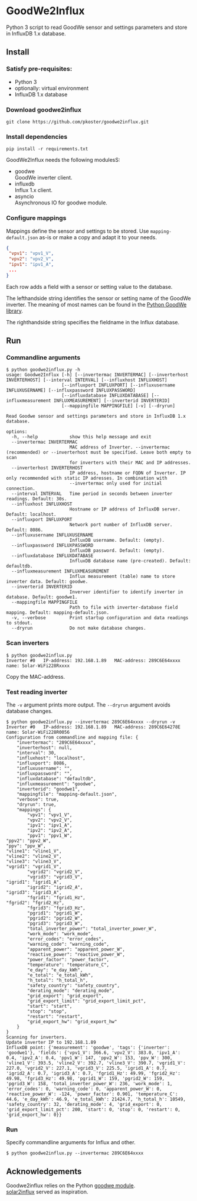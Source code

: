 # GoodWe2Influx

Python 3 script to read GoodWe sensor and settings parameters and store in InfluxDB 1.x database.  

## Install

### Satisfy pre-requisites:
- Python 3
- optionally: virtual environment
- InfluxDB 1.x database

### Download goodwe2influx
```commandline
git clone https://github.com/pkoster/goodwe2influx.git
```

### Install dependencies
```commandline
pip install -r requirements.txt
```
GoodWe2Influx needs the following modulesS:
- goodwe  
  GoodWe inverter client.
- influxdb  
  Influx 1.x client.
- asyncio  
  Asynchronous IO for goodwe module.

### Configure mappings  
Mappings define the sensor and settings to be stored. 
Use ```mapping-default.json``` as-is or make a copy and adapt it to your needs.
```json
{
 "vpv1": "vpv1_V",
 "vpv2": "vpv2_V",
 "ipv1": "ipv1_A",
 ...
}
```
Each row adds a field with a sensor or setting value to the database. 

The lefthandside string identifies the sensor or setting name of the GoodWe inverter. 
The meaning of most names can be found in the
[Python GoodWe library](https://github.com/marcelblijleven/goodwe/blob/58c7f8e4b0b95ce6c3ff2fbd61b4c32a6c3665c2/goodwe/dt.py).

The righthandside string specifies the fieldname in the Influx database.

## Run
### Commandline arguments
```commandline
$ python goodwe2influx.py -h
usage: Goodwe2Influx [-h] [--invertermac INVERTERMAC] [--inverterhost INVERTERHOST] [--interval INTERVAL] [--influxhost INFLUXHOST]
                     [--influxport INFLUXPORT] [--influxusername INFLUXUSERNAME] [--influxpassword INFLUXPASSWORD]
                     [--influxdatabase INFLUXDATABASE] [--influxmeasurement INFLUXMEASUREMENT] [--inverterid INVERTERID]
                     [--mappingfile MAPPINGFILE] [-v] [--dryrun]

Read Goodwe sensor and settings parameters and store in InfluxDB 1.x database.

options:
  -h, --help            show this help message and exit
  --invertermac INVERTERMAC
                        MAC address of Inverter. --invertermac (recommended) or --inverterhost must be specified. Leave both empty to scan
                        for inverters with their MAC and IP addresses.
  --inverterhost INVERTERHOST
                        IP address, hostname or FQDN of Inverter. IP only recommended with static IP adresses. In combination with
                        --invertermac only used for initial connection.
  --interval INTERVAL   Time period in seconds between inverter readings. Default: 30s.
  --influxhost INFLUXHOST
                        Hostname or IP address of InfluxDB server. Default: localhost.
  --influxport INFLUXPORT
                        Network port number of InfluxDB server. Default: 8086.
  --influxusername INFLUXUSERNAME
                        InfluxDB username. Default: (empty).
  --influxpassword INFLUXPASSWORD
                        InfluxDB password. Default: (empty).
  --influxdatabase INFLUXDATABASE
                        InfluxDB database name (pre-created). Default: defaultdb.
  --influxmeasurement INFLUXMEASUREMENT
                        Influx measurement (table) name to store inverter data. Default: goodwe.
  --inverterid INVERTERID
                        Inverver identifier to identify inverter in database. Default: goodwe1.
  --mappingfile MAPPINGFILE
                        Path to file with inverter-database field mapping. Default: mapping-default.json.
  -v, --verbose         Print startup configuration and data readings to stdout.
  --dryrun              Do not make database changes.
```
### Scan inverters
```commandline
$ python goodwe2influx.py
Inverter #0   IP-address: 192.168.1.89   MAC-address: 289C6E64xxxx   name: Solar-WiFi228Rxxxx
```
Copy the MAC-address.
### Test reading inverter
The ```-v``` argument prints more output.
The ```--dryrun``` argument avoids database changes.
```commandline
$ python goodwe2influx.py --invertermac 289C6E64xxxx --dryrun -v                      Inverter #0   IP-address: 192.168.1.89   MAC-address: 289C6E64278E   name: Solar-WiFi228R0056                                               
Configuration from commandline and mapping file: {
    "invertermac": "289C6E64xxxx",
    "inverterhost": null,
    "interval": 30,
    "influxhost": "localhost",
    "influxport": 8086,
    "influxusername": "",
    "influxpassword": "",
    "influxdatabase": "defaultdb",
    "influxmeasurement": "goodwe",
    "inverterid": "goodwe1",
    "mappingfile": "mapping-default.json",
    "verbose": true,
    "dryrun": true,
    "mappings": {
        "vpv1": "vpv1_V",
        "vpv2": "vpv2_V",
        "ipv1": "ipv1_A",
        "ipv2": "ipv2_A",
        "ppv1": "ppv1_W",                                                                                                                           "ppv2": "ppv2_W",                                                                                                                           "ppv": "ppv_W",                                                                                                                             "vline1": "vline1_V",                                                                                                                       "vline2": "vline2_V",                                                                                                                       "vline3": "vline3_V",                                                                                                                       "vgrid1": "vgrid1_V",
        "vgrid2": "vgrid2_V",
        "vgrid3": "vgrid3_V",                                                                                                                       "igrid1": "igrid1_A",
        "igrid2": "igrid2_A",                                                                                                                       "igrid3": "igrid3_A",
        "fgrid1": "fgrid1_Hz",                                                                                                                      "fgrid2": "fgrid2_Hz",
        "fgrid3": "fgrid3_Hz",
        "pgrid1": "pgrid1_W",
        "pgrid2": "pgrid2_W",
        "pgrid3": "pgrid3_W",
        "total_inverter_power": "total_inverter_power_W",
        "work_mode": "work_mode",
        "error_codes": "error_codes",
        "warning_code": "warning_code",
        "apparent_power": "apparent_power_W",
        "reactive_power": "reactive_power_W",
        "power_factor": "power_factor",
        "temperature": "temperature_C",
        "e_day": "e_day_kWh",
        "e_total": "e_total_kWh",
        "h_total": "h_total_h",
        "safety_country": "safety_country",
        "derating_mode": "derating_mode",
        "grid_export": "grid_export",
        "grid_export_limit": "grid_export_limit_pct",
        "start": "start",
        "stop": "stop",
        "restart": "restart",
        "grid_export_hw": "grid_export_hw"
    }
}
Scanning for inverters.
Update inverter IP to 192.168.1.89
InfluxDB point: {'measurement': 'goodwe', 'tags': {'inverter': 'goodwe1'}, 'fields': {'vpv1_V': 366.6, 'vpv2_V': 383.0, 'ipv1_A': 0.4, 'ipv2_A': 0.4, 'ppv1_W': 147, 'ppv2_W': 153, 'ppv_W': 300, 'vline1_V': 393.5, 'vline2_V': 392.7, 'vline3_V': 390.7, 'vgrid1_V': 227.0, 'vgrid2_V': 227.1, 'vgrid3_V': 225.5, 'igrid1_A': 0.7, 'igrid2_A': 0.7, 'igrid3_A': 0.7, 'fgrid1_Hz': 49.99, 'fgrid2_Hz': 49.98, 'fgrid3_Hz': 49.98, 'pgrid1_W': 159, 'pgrid2_W': 159, 'pgrid3_W': 158, 'total_inverter_power_W': 236, 'work_mode': 1, 'error_codes': 0, 'warning_code': 0, 'apparent_power_W': 0, 'reactive_power_W': -124, 'power_factor': 0.901, 'temperature_C': 44.6, 'e_day_kWh': 46.9, 'e_total_kWh': 21424.7, 'h_total_h': 10549, 'safety_country': 32, 'derating_mode': 4, 'grid_export': 0, 'grid_export_limit_pct': 200, 'start': 0, 'stop': 0, 'restart': 0, 'grid_export_hw': 0}}
```
### Run
Specify commandline arguments for Influx and other.
```commandline
$ python goodwe2influx.py --invertermac 289C6E64xxxx
```
## Acknowledgements
Goodwe2influx relies on the Python [goodwe module](https://github.com/marcelblijleven/goodwe).   
[solar2influx](https://github.com/jaccolo/solar2influx) served as inspiration.